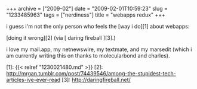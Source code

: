 +++
archive = ["2009-02"]
date = "2009-02-01T10:59:23"
slug = "1233485963"
tags = ["nerdiness"]
title = "webapps redux"
+++

i guess i'm not the only person who feels the [way i do][1] about webapps: 

[doing it wrong][2] (via [ daring fireball ][3].)

i love my mail.app, my netnewswire, my textmate, and my marsedit (which
i am currently writing this on thanks to molecularbond and charles).

[1]: {{< relref "1230021480.md" >}}
[2]: http://mrgan.tumblr.com/post/74439546/among-the-stupidest-tech-articles-ive-ever-read
[3]: http://daringfireball.net/

